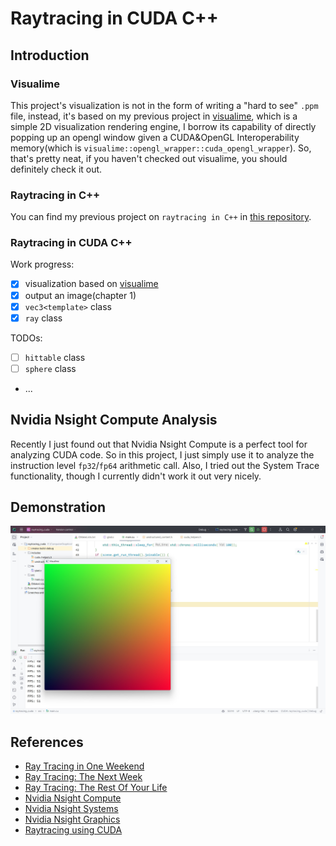 # Raytracing in CUDA C++
## Introduction
### Visualime
This project's visualization is not in the form of writing a "hard to see" `.ppm` file,
instead, it's based on my previous project in [visualime](https://github.com/alexzms/visualime),
which is a simple 2D visualization rendering engine, I borrow its capability of directly popping up an
opengl window given a CUDA&OpenGL Interoperability memory(which is `visualime::opengl_wrapper::cuda_opengl_wrapper`).
So, that's pretty neat, if you haven't checked out visualime, you should definitely check it out.
### Raytracing in C++
You can find my previous project on `raytracing in C++` in [this repository](https://github.com/alexzms/ray_tracing_cpp).
### Raytracing in CUDA C++
Work progress:
- [x] visualization based on [visualime](https://github.com/alexzms/visualime)
- [x] output an image(chapter 1)
- [x] `vec3<template>` class
- [x] `ray` class

TODOs:
- [ ] `hittable` class
- [ ] `sphere` class
- ...

## Nvidia Nsight Compute Analysis
Recently I just found out that Nvidia Nsight Compute is a perfect tool for analyzing CUDA code.
So in this project, I just simply use it to analyze the instruction level `fp32`/`fp64` arithmetic call.
Also, I tried out the System Trace functionality, though I currently didn't work it out very nicely.

## Demonstration
![output_an_image](screenshots/output_an_image.jpg)

## References
- [Ray Tracing in One Weekend](https://raytracing.github.io/books/RayTracingInOneWeekend.html)
- [Ray Tracing: The Next Week](https://raytracing.github.io/books/RayTracingTheNextWeek.html)
- [Ray Tracing: The Rest Of Your Life](https://raytracing.github.io/books/RayTracingTheRestOfYourLife.html)
- [Nvidia Nsight Compute](https://developer.nvidia.com/nsight-compute)
- [Nvidia Nsight Systems](https://developer.nvidia.com/nsight-systems)
- [Nvidia Nsight Graphics](https://developer.nvidia.com/nsight-graphics)
- [Raytracing using CUDA](https://developer.nvidia.com/blog/accelerated-ray-tracing-cuda/)